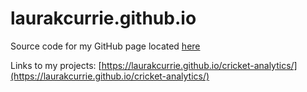 # laurakcurrie.github.io
Source code for my GitHub page located [here](https://laurakcurrie.github.io/)

Links to my projects: [https://laurakcurrie.github.io/cricket-analytics/](https://laurakcurrie.github.io/cricket-analytics/)


